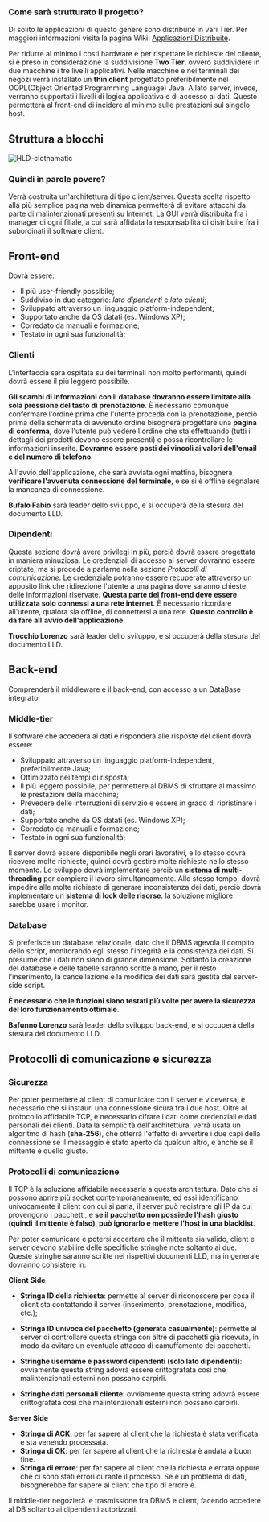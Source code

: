 ### Come sarà strutturato il progetto?
Di solito le applicazioni di questo genere sono distribuite in vari Tier. Per maggiori informazioni visita la pagina Wiki: [Applicazioni Distribuite](https://github.com/BBT-SaS/Clothamatic/wiki/Applicazioni-Distribuite).

Per ridurre al minimo i costi hardware e per rispettare le richieste del cliente, si è preso in considerazione la suddivisione **Two Tier**, ovvero suddividere in due macchine i tre livelli applicativi. Nelle macchine e nei terminali dei negozi verrà installato un **thin client** progettato preferibilmente nel OOPL(Object Oriented Programming Language) Java. A lato server, invece, verranno supportati i livelli di logica applicativa e di accesso ai dati. Questo permetterà al front-end di incidere al minimo sulle prestazioni sul singolo host.

## Struttura a blocchi
![HLD-clothamatic](https://user-images.githubusercontent.com/43414688/81342986-7a625880-90b4-11ea-976c-b39ce38ca7e1.png)



### Quindi in parole povere?

Verrà costruita un'architettura di tipo client/server. Questa scelta rispetto alla più semplice pagina web dinamica permetterà di evitare attacchi da parte di malintenzionati presenti su Internet. La GUI verrà distribuita fra i manager di ogni filiale, a cui sarà affidata la responsabilità di distribuire fra i subordinati il software client.

## Front-end

Dovrà essere:
* Il più user-friendly possibile;
* Suddiviso in due categorie: _lato dipendenti_ e _lato clienti_;
* Sviluppato attraverso un linguaggio platform-independent;
* Supportato anche da OS datati (es. Windows XP);
* Corredato da manuali e formazione;
* Testato in ogni sua funzionalità;

### Clienti

L'interfaccia sarà ospitata su dei terminali non molto performanti, quindi dovrà essere il più leggero possibile. 

**Gli scambi di informazioni con il database dovranno essere limitate alla sola pressione del tasto di prenotazione**.
È necessario comunque confermare l'ordine prima che l'utente proceda con la prenotazione, perciò prima della schermata di avvenuto ordine bisognerà progettare una **pagina di conferma**, dove l'utente può vedere l'ordine che sta effettuando (tutti i dettagli dei prodotti devono essere presenti) e possa ricontrollare le informazioni inserite. **Dovranno essere posti dei vincoli ai valori dell'email e del numero di telefono**.

All'avvio dell'applicazione, che sarà avviata ogni mattina, bisognerà **verificare l'avvenuta connessione del terminale**, e se si è offline segnalare la mancanza di connessione.

**Bufalo Fabio** sarà leader dello sviluppo, e si occuperà della stesura del documento LLD.

### Dipendenti

Questa sezione dovrà avere privilegi in più, perciò dovrà essere progettata in maniera minuziosa. Le credenziali di accesso al server dovranno essere criptate, ma si procede a parlarne nella sezione _Protocolli di comunicazione_.
Le credenziale potranno essere recuperate attraverso un apposito link che ridirezione l'utente a una pagina dove saranno chieste delle informazioni riservate. **Questa parte del front-end deve essere utilizzata solo connessi a una rete internet**. È necessario ricordare all'utente, qualora sia offline, di connettersi a una rete. **Questo controllo è da fare all'avvio dell'applicazione**.

**Trocchio Lorenzo** sarà leader dello sviluppo, e si occuperà della stesura del documento LLD.

## Back-end


Comprenderà il middleware e il back-end, con accesso a un DataBase integrato.

### Middle-tier

Il software che accederà ai dati e risponderà alle risposte del client dovrà essere:
* Sviluppato attraverso un linguaggio platform-independent, preferibilmente Java;
* Ottimizzato nei tempi di risposta;
* Il più leggero possibile, per permettere al DBMS di sfruttare al massimo le prestazioni della macchina;
* Prevedere delle interruzioni di servizio e essere in grado di ripristinare i dati;
* Supportato anche da OS datati (es. Windows XP);
* Corredato da manuali e formazione;
* Testato in ogni sua funzionalità;

Il server dovrà essere disponibile negli orari lavorativi, e lo stesso dovrà ricevere molte richieste, quindi dovrà gestire molte richieste nello stesso momento. Lo sviluppo dovrà implementare perciò un **sistema di multi-threading** per compiere il lavoro simultaneamente. Allo stesso tempo, dovrà impedire alle molte richieste di generare inconsistenza dei dati, perciò dovrà implementare un **sistema di lock delle risorse**: la soluzione migliore sarebbe usare i monitor.

### Database

Si preferisce un database relazionale, dato che il DBMS agevola il compito dello script, monitorando egli stesso l'integrità e la consistenza dei dati. Si presume che i dati non siano di grande dimensione. Soltanto la creazione del database e delle tabelle saranno scritte a mano, per il resto l'inserimento, la cancellazione e la modifica dei dati sarà gestita dal server-side script.

**È necessario che le funzioni siano testati più volte per avere la sicurezza del loro funzionamento ottimale**.

**Bafunno Lorenzo** sarà leader dello sviluppo back-end, e si occuperà della stesura del documento LLD.

## Protocolli di comunicazione e sicurezza

### Sicurezza

Per poter permettere al client di comunicare con il server e viceversa, è necessario che si instauri una connessione sicura fra i due host. Oltre al protocollo affidabile TCP, è necessario cifrare i dati come credenziali e dati personali dei clienti. Data la semplicità dell'architettura, verrà usata un algoritmo di hash (**sha-256**), che otterrà l'effetto di avvertire i due capi della connessione se il messaggio è stato aperto da qualcun altro, e anche se il mittente è quello giusto.

### Protocolli di comunicazione

Il TCP è la soluzione affidabile necessaria a questa architettura. Dato che si possono aprire più socket contemporaneamente, ed essi identificano univocamente il client con cui si parla, il server può registrare gli IP da cui provengono i pacchetti, e **se il pacchetto non possiede l'hash giusto (quindi il mittente è falso), può ignorarlo e mettere l'host in una blacklist**.

Per poter comunicare e potersi accertare che il mittente sia valido, client e server devono stabilire delle specifiche stringhe note soltanto ai due. Queste stringhe saranno scritte nei rispettivi documenti LLD, ma in generale dovranno consistere in:

**Client Side**

* **Stringa ID della richiesta**: permette al server di riconoscere per cosa il client sta contattando il server (inserimento, prenotazione, modifica, etc.);
* **Stringa ID univoca del pacchetto (generata casualmente)**: permette al server di controllare questa stringa con altre di pacchetti già ricevuta, in modo da evitare un eventuale attacco di camuffamento dei pacchetti.

* **Stringhe username e password dipendenti (solo lato dipendenti)**: ovviamente questa string adovrà essere crittografata così che malintenzionati esterni non possano carpirli.

* **Stringhe dati personali cliente**: ovviamente questa string adovrà essere crittografata così che malintenzionati esterni non possano carpirli.

**Server Side**

* **Stringa di ACK**: per far sapere al client che la richiesta è stata verificata e sta venendo processata.
* **Stringa di OK**: per far sapere al client che la richiesta è andata a buon fine.
* **Stringa di errore**: per far sapere al client che la richiesta è errata oppure che ci sono stati errori durante il processo. Se è un problema di dati, bisognerebbe far sapere al client che tipo di errore è.

Il middle-tier negozierà le trasmissione fra DBMS e client, facendo accedere al DB soltanto ai dipendenti autorizzati.

